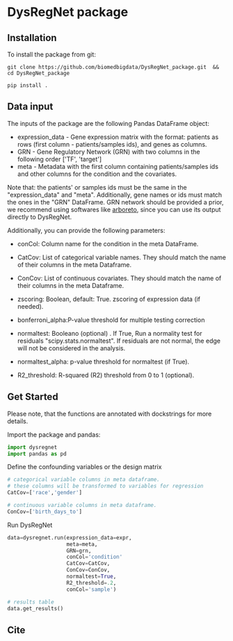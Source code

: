 # DysRegNet package



## Installation


To install the package from git:

`git clone https://github.com/biomedbigdata/DysRegNet_package.git  && cd DysRegNet_package`

`pip install .`



## Data input

The inputs of the  package are the following Pandas DataFrame object:


- expression_data  - Gene expression matrix with the format: patients as rows (first column - patients/samples ids), and genes as columns.
- GRN - Gene Regulatory Network (GRN) with two columns in the following order ['TF', 'target']
- meta -  Metadata with the first column containing patients/samples ids and other columns for the condition and the covariates.


Note that: the patients' or samples ids must be the same in the "expression_data" and  "meta". Additionally, gene names or ids must match the ones in the "GRN" DataFrame. GRN network should be provided a prior, we recommend using softwares like [arboreto](https://github.com/aertslab/arboreto), since you can use its output directly to DysRegNet.

Additionally, you can provide the following parameters:


            
- conCol: Column name for the condition in the meta DataFrame.

- CatCov: List of categorical variable names. They should match the name of their columns in the meta Dataframe.

- ConCov: List of continuous covariates. They should match the name of their columns in the meta Dataframe.

- zscoring: Boolean, default: True. zscoring of expression data (if needed).

- bonferroni_alpha:P-value threshold for multiple testing correction

- normaltest: Booleano (optional) . If True, Run a normality test for residuals "scipy.stats.normaltest". If residuals are not normal, the edge will not be considered in the analysis. 

- normaltest_alpha: p-value threshold for normaltest (if True).

- R2_threshold: R-squared (R2) threshold from 0 to 1 (optional).




## Get Started


Please note, that the functions are annotated with dockstrings for more details.

Import the package and pandas:


```python
import dysregnet
import pandas as pd
```



Define the confounding variables or the design matrix 

```python
# categorical variable columns in meta dataframe.
# these columns will be transformed to variables for regression 
CatCov=['race','gender']  

# continuous variable columns in meta dataframe.
ConCov=['birth_days_to']
```


Run DysRegNet

```python
data=dysregnet.run(expression_data=expr,
                   meta=meta, 
                   GRN=grn,
                   conCol='condition'
                   CatCov=CatCov,
                   ConCov=ConCov,
                   normaltest=True,
                   R2_threshold=.2,
                   conCol='sample')

# results table
data.get_results()

```


## Cite
